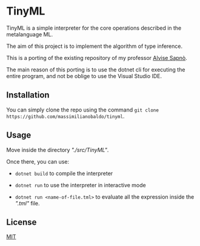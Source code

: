 # TinyML
TinyML is a simple interpreter for the core operations described in the metalanguage ML.

The aim of this project is to implement the algorithm of type inference.

This is a porting of the existing repository of my professor [Alvise Sapnò](https://github.com/alvisespano/FL-unipd-2021-22).

The main reason of this porting is to use the dotnet cli for executing the entire program, and not be oblige to use the Visual Studio IDE.

## Installation
You can simply clone the repo using the command `git clone https://github.com/massimilianobaldo/tinyml`.

## Usage
Move inside the directory *"./src/TinyML"*.

Once there, you can use:

* `dotnet build` to compile the interpreter

* `dotnet run` to use the interpreter in interactive mode

* `dotnet run <name-of-file.tml>` to evaluate all the expression inside the *".tml"* file.

## License
[MIT](https://choosealicense.com/licenses/mit/)